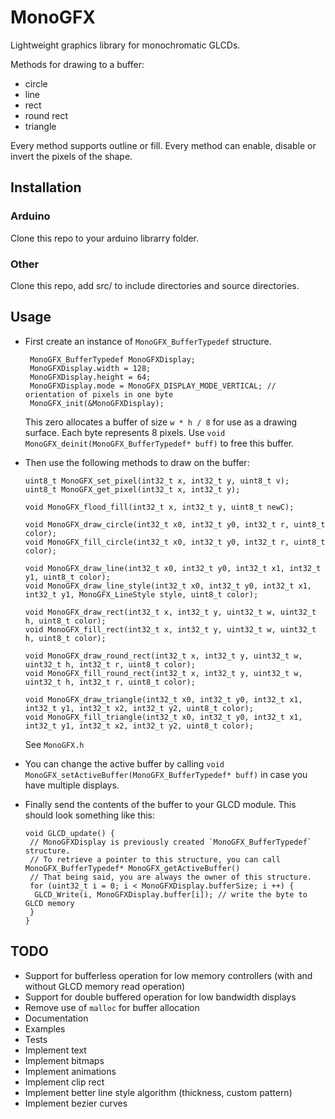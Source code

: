 # MonoGFX
Lightweight graphics library for monochromatic GLCDs.

Methods for drawing to a buffer:
 - circle
 - line
 - rect
 - round rect
 - triangle

Every method supports outline or fill. Every method can enable, disable or invert the pixels of the shape.

## Installation

### Arduino
Clone this repo to your arduino librarry folder.

### Other
Clone this repo, add src/ to include directories and source directories.

## Usage

 - First create an instance of `MonoGFX_BufferTypedef` structure.

        MonoGFX_BufferTypedef MonoGFXDisplay;
        MonoGFXDisplay.width = 128;
        MonoGFXDisplay.height = 64;
        MonoGFXDisplay.mode = MonoGFX_DISPLAY_MODE_VERTICAL; // orientation of pixels in one byte
        MonoGFX_init(&MonoGFXDisplay);

    This zero allocates a buffer of size `w * h / 8` for use as a drawing surface. Each byte represents 8 pixels. Use `void MonoGFX_deinit(MonoGFX_BufferTypedef* buff)` to free this buffer.


 - Then use the following methods to draw on the buffer:

       uint8_t MonoGFX_set_pixel(int32_t x, int32_t y, uint8_t v);
       uint8_t MonoGFX_get_pixel(int32_t x, int32_t y);

       void MonoGFX_flood_fill(int32_t x, int32_t y, uint8_t newC);

       void MonoGFX_draw_circle(int32_t x0, int32_t y0, int32_t r, uint8_t color);
       void MonoGFX_fill_circle(int32_t x0, int32_t y0, int32_t r, uint8_t color);

       void MonoGFX_draw_line(int32_t x0, int32_t y0, int32_t x1, int32_t y1, uint8_t color);
       void MonoGFX_draw_line_style(int32_t x0, int32_t y0, int32_t x1, int32_t y1, MonoGFX_LineStyle style, uint8_t color);

       void MonoGFX_draw_rect(int32_t x, int32_t y, uint32_t w, uint32_t h, uint8_t color);
       void MonoGFX_fill_rect(int32_t x, int32_t y, uint32_t w, uint32_t h, uint8_t color);

       void MonoGFX_draw_round_rect(int32_t x, int32_t y, uint32_t w, uint32_t h, int32_t r, uint8_t color);
       void MonoGFX_fill_round_rect(int32_t x, int32_t y, uint32_t w, uint32_t h, int32_t r, uint8_t color);

       void MonoGFX_draw_triangle(int32_t x0, int32_t y0, int32_t x1, int32_t y1, int32_t x2, int32_t y2, uint8_t color);
       void MonoGFX_fill_triangle(int32_t x0, int32_t y0, int32_t x1, int32_t y1, int32_t x2, int32_t y2, uint8_t color);

    See `MonoGFX.h`
 - You can change the active buffer by calling `void MonoGFX_setActiveBuffer(MonoGFX_BufferTypedef* buff)` in case you have multiple displays.
 - Finally send the contents of the buffer to your GLCD module. This should look something like this:

       void GLCD_update() {
        // MonoGFXDisplay is previously created `MonoGFX_BufferTypedef` structure.
        // To retrieve a pointer to this structure, you can call MonoGFX_BufferTypedef* MonoGFX_getActiveBuffer()
        // That being said, you are always the owner of this structure.
        for (uint32_t i = 0; i < MonoGFXDisplay.bufferSize; i ++) {
         GLCD_Write(i, MonoGFXDisplay.buffer[i]); // write the byte to GLCD memory
        }
       }



## TODO
 - Support for bufferless operation for low memory controllers (with and without GLCD memory read operation)
 - Support for double buffered operation for low bandwidth displays
 - Remove use of `malloc` for buffer allocation
 - Documentation
 - Examples
 - Tests
 - Implement text
 - Implement bitmaps
 - Implement animations
 - Implement clip rect
 - Implement better line style algorithm (thickness, custom pattern)
 - Implement bezier curves
